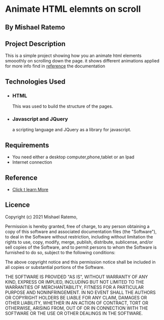 # Animate HTML elemnts on scroll

## By Mishael Ratemo

## Project Description
 This is a simple project showing how you an animate html elements smooothly on scrolling down the page. it shows different animations applied for more info find in [reference](https://github.com/michalsnik/aos) the documentation


 ## Technologies Used
* ### HTML 
     This was used to build the structure of the pages.

* ### Javascript and JQuery
    a scripting language and JQuery as a library for javascript.


## Requirements

* You need either a desktop computer,phone,tablet or an Ipad
* Internet connection


## Reference
* [Click t learn More](https://github.com/michalsnik/aos)

## Licence
  
 Copyright (c) 2021 Mishael Ratemo, 

Permission is hereby granted, free of charge, to any person obtaining a copy
of this software and associated documentation files (the "Software"), to deal
in the Software without restriction, including without limitation the rights
to use, copy, modify, merge, publish, distribute, sublicense, and/or sell
copies of the Software, and to permit persons to whom the Software is
furnished to do so, subject to the following conditions:

The above copyright notice and this permission notice shall be included in all
copies or substantial portions of the Software.

THE SOFTWARE IS PROVIDED "AS IS", WITHOUT WARRANTY OF ANY KIND, EXPRESS OR
IMPLIED, INCLUDING BUT NOT LIMITED TO THE WARRANTIES OF MERCHANTABILITY,
FITNESS FOR A PARTICULAR PURPOSE AND NONINFRINGEMENT. IN NO EVENT SHALL THE
AUTHORS OR COPYRIGHT HOLDERS BE LIABLE FOR ANY CLAIM, DAMAGES OR OTHER
LIABILITY, WHETHER IN AN ACTION OF CONTRACT, TORT OR OTHERWISE, ARISING FROM,
OUT OF OR IN CONNECTION WITH THE SOFTWARE OR THE USE OR OTHER DEALINGS IN THE
SOFTWARE.
